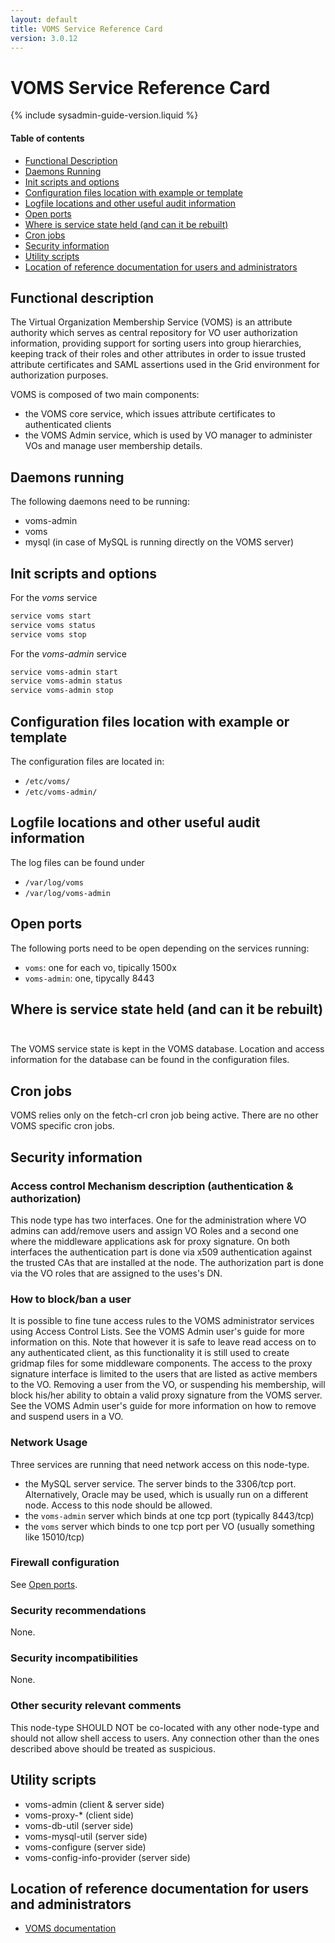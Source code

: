```yaml
---
layout: default
title: VOMS Service Reference Card
version: 3.0.12
---
```


# VOMS Service Reference Card

{% include sysadmin-guide-version.liquid %}

#### Table of contents
* [Functional Description](#funcdesc)
* [Daemons Running](#daemons)
* [Init scripts and options](#scripts)
* [Configuration files location with example or template](#conffiles)
* [Logfile locations and other useful audit information](#logfiles)
* [Open ports](#ports)
* [Where is service state held (and can it be rebuilt)](#state)
* [Cron jobs](#crons)
* [Security information](#security)
* [Utility scripts](#utility)
* [Location of reference documentation for users and administrators](#docs)


## Functional description <a name="funcdesc">&nbsp;</a>

The Virtual Organization Membership Service (VOMS) is an attribute authority which serves as central repository for VO user authorization information, providing support for sorting users into group hierarchies, keeping track of their roles and other attributes in order to issue trusted attribute certificates and SAML assertions used in the Grid environment for authorization purposes.

VOMS is composed of two main components:

* the VOMS core service, which issues attribute certificates to authenticated clients 
* the VOMS Admin service, which is used by VO manager to administer VOs and manage user membership details.

## Daemons running <a name="daemons">&nbsp;</a>

The following daemons need to be running:

* voms-admin
* voms
* mysql (in case of MySQL is running directly on the VOMS server)

## Init scripts and options <a name="scripts">&nbsp;</a>

For the _voms_ service

```bash
service voms start
service voms status
service voms stop
```

For the _voms-admin_ service

```bash
service voms-admin start
service voms-admin status
service voms-admin stop
```

## Configuration files location with example or template <a name="conffiles">&nbsp;</a>

The configuration files are located in:

* `/etc/voms/`
* `/etc/voms-admin/`

## Logfile locations and other useful audit information <a name="logfiles">&nbsp;</a>

The log files can be found under 

* `/var/log/voms`
* `/var/log/voms-admin`

## Open ports <a name="ports">&nbsp;</a>

The following ports need to be open depending on the services running:

* `voms`: one for each vo, tipically 1500x
* `voms-admin`: one, tipycally 8443

## Where is service state held (and can it be rebuilt) <a name="state">&nbsp;</a>

The VOMS service state is kept in the VOMS database. Location and access information for the database can be found in the configuration files.

## Cron jobs <a name="crons">&nbsp;</a>

VOMS relies only on the fetch-crl cron job being active. There are no other VOMS specific cron jobs.

## Security information <a name="security">&nbsp;</a>

### Access control Mechanism description (authentication & authorization)

This node type has two interfaces. One for the administration where VO admins can add/remove users and assign VO Roles and a second one where the middleware applications ask for proxy signature. On both interfaces the authentication part is done via x509 authentication against the trusted CAs that are installed at the node. The authorization part is done via the VO roles that are assigned to the uses's DN.

### How to block/ban a user

It is possible to fine tune access rules to the VOMS administrator services using Access Control Lists. See the VOMS Admin user's guide for more information on this. Note that however it is safe to leave read access on to any authenticated client, as this functionality it is still used to create gridmap files for some middleware components. The access to the proxy signature interface is limited to the users that are listed as active members to the VO. Removing a user from the VO, or suspending his membership, will block his/her ability to obtain a valid proxy signature from the VOMS server. See the VOMS Admin user's guide for more information on how to remove and suspend users in a VO.

### Network Usage

Three services are running that need network access on this node-type.

* the MySQL server service. The server binds to the 3306/tcp port. Alternatively, Oracle may be used, which is usually run on a different node. Access to this node should be allowed.
* the `voms-admin` server which binds at one tcp port (typically 8443/tcp)  
* the `voms` server which binds to one tcp port per VO (usually something like 15010/tcp)

### Firewall configuration

See [Open ports](#ports).

### Security recommendations

None.

###  Security incompatibilities

None.

### Other security relevant comments

This node-type SHOULD NOT be co-located with any other node-type and should not allow shell access to users. Any connection other than the ones described above should be treated as suspicious.


## Utility scripts <a name="utility">&nbsp;</a>

* voms-admin (client & server side)
* voms-proxy-* (client side)
* voms-db-util (server side)
* voms-mysql-util (server side)
* voms-configure (server side)
* voms-config-info-provider (server side)

## Location of reference documentation for users and administrators <a name="docs">&nbsp;</a>

* [VOMS documentation]({{site.baseurl}}/documentation.html)
